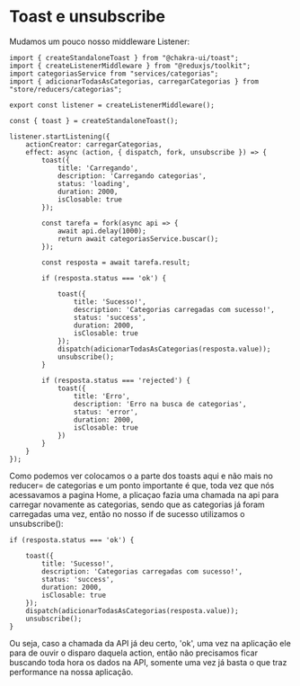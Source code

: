 # Toast e unsubscribe

Mudamos um pouco nosso middleware Listener:

    import { createStandaloneToast } from "@chakra-ui/toast";
    import { createListenerMiddleware } from "@reduxjs/toolkit";
    import categoriasService from "services/categorias";
    import { adicionarTodasAsCategorias, carregarCategorias } from "store/reducers/categorias";

    export const listener = createListenerMiddleware();

    const { toast } = createStandaloneToast();

    listener.startListening({
        actionCreator: carregarCategorias,
        effect: async (action, { dispatch, fork, unsubscribe }) => {
            toast({
                title: 'Carregando',
                description: 'Carregando categorias',
                status: 'loading',
                duration: 2000,
                isClosable: true
            });

            const tarefa = fork(async api => {
                await api.delay(1000);
                return await categoriasService.buscar();
            });

            const resposta = await tarefa.result;

            if (resposta.status === 'ok') {

                toast({
                    title: 'Sucesso!',
                    description: 'Categorias carregadas com sucesso!',
                    status: 'success',
                    duration: 2000,
                    isClosable: true
                });
                dispatch(adicionarTodasAsCategorias(resposta.value));
                unsubscribe();
            }

            if (resposta.status === 'rejected') {
                toast({
                    title: 'Erro',
                    description: 'Erro na busca de categorias',
                    status: 'error',
                    duration: 2000,
                    isClosable: true
                })
            }
        }
    });

Como podemos ver colocamos o a parte dos toasts aqui e não mais no reducer= de categorias e um ponto importante é que, toda vez que nós acessavamos a pagina Home, a plicaçao fazia uma chamada na api para carregar novamente as categorias, sendo que as categorias já foram carregadas uma vez, então no nosso if de sucesso utilizamos o unsubscribe():

    if (resposta.status === 'ok') {

        toast({
            title: 'Sucesso!',
            description: 'Categorias carregadas com sucesso!',
            status: 'success',
            duration: 2000,
            isClosable: true
        });
        dispatch(adicionarTodasAsCategorias(resposta.value));
        unsubscribe();
    }

Ou seja, caso a chamada da API já deu certo, 'ok', uma vez na aplicação ele para de ouvir o disparo daquela action, então não precisamos ficar buscando toda hora os dados na API, somente uma vez já basta o que traz performance na nossa aplicação.



